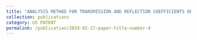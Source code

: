 ```yaml
---
title: "ANALYSIS METHOD FOR TRANSMISSION AND REFLECTION COEFFICIENTS OF WIRE MESH OF MESH ANTENNA"
collection: publications
category: US PATENT
permalink: /publication/2024-02-17-paper-title-number-4
---
```

